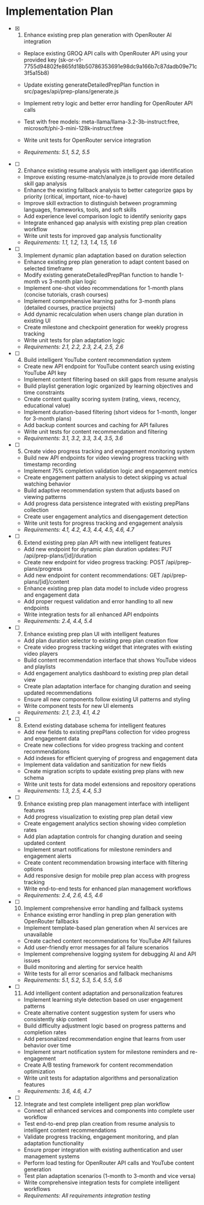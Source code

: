 # Implementation Plan

- [x] 1. Enhance existing prep plan generation with OpenRouter AI integration




  - Replace existing GROQ API calls with OpenRouter API using your provided key (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)
  - Update existing generateDetailedPrepPlan function in src/pages/api/prep-plans/generate.js
  - Implement retry logic and better error handling for OpenRouter API calls
  - Test with free models: meta-llama/llama-3.2-3b-instruct:free, microsoft/phi-3-mini-128k-instruct:free
  - Write unit tests for OpenRouter service integration








  - _Requirements: 5.1, 5.2, 5.5_



- [ ] 2. Enhance existing resume analysis with intelligent gap identification
  - Improve existing resume-match/analyze.js to provide more detailed skill gap analysis
  - Enhance the existing fallback analysis to better categorize gaps by priority (critical, important, nice-to-have)
  - Improve skill extraction to distinguish between programming languages, frameworks, tools, and soft skills
  - Add experience level comparison logic to identify seniority gaps
  - Integrate enhanced gap analysis with existing prep plan creation workflow
  - Write unit tests for improved gap analysis functionality
  - _Requirements: 1.1, 1.2, 1.3, 1.4, 1.5, 1.6_

- [ ] 3. Implement dynamic plan adaptation based on duration selection
  - Enhance existing prep plan generation to adapt content based on selected timeframe
  - Modify existing generateDetailedPrepPlan function to handle 1-month vs 3-month plan logic
  - Implement one-shot video recommendations for 1-month plans (concise tutorials, crash courses)
  - Implement comprehensive learning paths for 3-month plans (detailed courses, practice projects)
  - Add dynamic recalculation when users change plan duration in existing UI
  - Create milestone and checkpoint generation for weekly progress tracking
  - Write unit tests for plan adaptation logic
  - _Requirements: 2.1, 2.2, 2.3, 2.4, 2.5, 2.6_

- [ ] 4. Build intelligent YouTube content recommendation system
  - Create new API endpoint for YouTube content search using existing YouTube API key
  - Implement content filtering based on skill gaps from resume analysis
  - Build playlist generation logic organized by learning objectives and time constraints
  - Create content quality scoring system (rating, views, recency, educational value)
  - Implement duration-based filtering (short videos for 1-month, longer for 3-month plans)
  - Add backup content sources and caching for API failures
  - Write unit tests for content recommendation and filtering
  - _Requirements: 3.1, 3.2, 3.3, 3.4, 3.5, 3.6_

- [ ] 5. Create video progress tracking and engagement monitoring system
  - Build new API endpoints for video viewing progress tracking with timestamp recording
  - Implement 75% completion validation logic and engagement metrics
  - Create engagement pattern analysis to detect skipping vs actual watching behavior
  - Build adaptive recommendation system that adjusts based on viewing patterns
  - Add progress data persistence integrated with existing prepPlans collection
  - Create user engagement analytics and disengagement detection
  - Write unit tests for progress tracking and engagement analysis
  - _Requirements: 4.1, 4.2, 4.3, 4.4, 4.5, 4.6, 4.7_

- [ ] 6. Extend existing prep plan API with new intelligent features
  - Add new endpoint for dynamic plan duration updates: PUT /api/prep-plans/[id]/duration
  - Create new endpoint for video progress tracking: POST /api/prep-plans/progress
  - Add new endpoint for content recommendations: GET /api/prep-plans/[id]/content
  - Enhance existing prep plan data model to include video progress and engagement data
  - Add proper request validation and error handling to all new endpoints
  - Write integration tests for all enhanced API endpoints
  - _Requirements: 2.4, 4.4, 5.4_

- [ ] 7. Enhance existing prep plan UI with intelligent features
  - Add plan duration selector to existing prep plan creation flow
  - Create video progress tracking widget that integrates with existing video players
  - Build content recommendation interface that shows YouTube videos and playlists
  - Add engagement analytics dashboard to existing prep plan detail view
  - Create plan adaptation interface for changing duration and seeing updated recommendations
  - Ensure all new components follow existing UI patterns and styling
  - Write component tests for new UI elements
  - _Requirements: 2.1, 2.3, 4.1, 4.2_

- [ ] 8. Extend existing database schema for intelligent features
  - Add new fields to existing prepPlans collection for video progress and engagement data
  - Create new collections for video progress tracking and content recommendations
  - Add indexes for efficient querying of progress and engagement data
  - Implement data validation and sanitization for new fields
  - Create migration scripts to update existing prep plans with new schema
  - Write unit tests for data model extensions and repository operations
  - _Requirements: 1.3, 2.5, 4.4, 5.3_

- [ ] 9. Enhance existing prep plan management interface with intelligent features
  - Add progress visualization to existing prep plan detail view
  - Create engagement analytics section showing video completion rates
  - Add plan adaptation controls for changing duration and seeing updated content
  - Implement smart notifications for milestone reminders and engagement alerts
  - Create content recommendation browsing interface with filtering options
  - Add responsive design for mobile prep plan access with progress tracking
  - Write end-to-end tests for enhanced plan management workflows
  - _Requirements: 2.4, 2.6, 4.5, 4.6_

- [ ] 10. Implement comprehensive error handling and fallback systems
  - Enhance existing error handling in prep plan generation with OpenRouter fallbacks
  - Implement template-based plan generation when AI services are unavailable
  - Create cached content recommendations for YouTube API failures
  - Add user-friendly error messages for all failure scenarios
  - Implement comprehensive logging system for debugging AI and API issues
  - Build monitoring and alerting for service health
  - Write tests for all error scenarios and fallback mechanisms
  - _Requirements: 5.1, 5.2, 5.3, 5.4, 5.5, 5.6_

- [ ] 11. Add intelligent content adaptation and personalization features
  - Implement learning style detection based on user engagement patterns
  - Create alternative content suggestion system for users who consistently skip content
  - Build difficulty adjustment logic based on progress patterns and completion rates
  - Add personalized recommendation engine that learns from user behavior over time
  - Implement smart notification system for milestone reminders and re-engagement
  - Create A/B testing framework for content recommendation optimization
  - Write unit tests for adaptation algorithms and personalization features
  - _Requirements: 3.6, 4.6, 4.7_

- [ ] 12. Integrate and test complete intelligent prep plan workflow
  - Connect all enhanced services and components into complete user workflow
  - Test end-to-end prep plan creation from resume analysis to intelligent content recommendations
  - Validate progress tracking, engagement monitoring, and plan adaptation functionality
  - Ensure proper integration with existing authentication and user management systems
  - Perform load testing for OpenRouter API calls and YouTube content generation
  - Test plan adaptation scenarios (1-month to 3-month and vice versa)
  - Write comprehensive integration tests for complete intelligent workflows
  - _Requirements: All requirements integration testing_